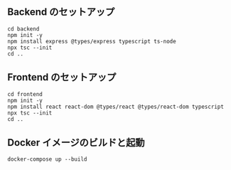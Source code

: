 ## Backend のセットアップ

```
cd backend
npm init -y
npm install express @types/express typescript ts-node
npx tsc --init
cd ..
```

## Frontend のセットアップ

```
cd frontend
npm init -y
npm install react react-dom @types/react @types/react-dom typescript
npx tsc --init
cd ..
```

## Docker イメージのビルドと起動

```
docker-compose up --build
```


